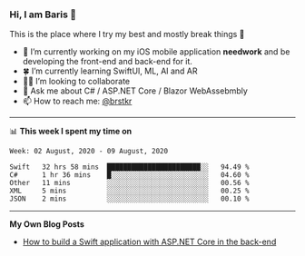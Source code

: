 ### Hi, I am Baris 👋

This is the place where I try my best and mostly break things :rofl:


- 🔭  I’m currently working on my iOS mobile application **needwork** and be developing the front-end and back-end for it.
- 🍀  I’m currently learning SwiftUI, ML, AI and AR
- ✌🏻  I’m looking to collaborate
- 💬  Ask me about C# / ASP.NET Core / Blazor WebAssebmbly
- 📫  How to reach me: [@brstkr](https://brstkr.com/contact.html)

---------

📊 **This week I spent my time on**
<!--START_SECTION:waka-->
```text
Week: 02 August, 2020 - 09 August, 2020

Swift   32 hrs 58 mins  ███████████████████████░░   94.49 % 
C#      1 hr 36 mins    █░░░░░░░░░░░░░░░░░░░░░░░░   04.60 % 
Other   11 mins         ░░░░░░░░░░░░░░░░░░░░░░░░░   00.56 % 
XML     5 mins          ░░░░░░░░░░░░░░░░░░░░░░░░░   00.25 % 
JSON    2 mins          ░░░░░░░░░░░░░░░░░░░░░░░░░   00.10 %
```
<!--END_SECTION:waka-->

---------

**My Own Blog Posts**
 - [How to build a Swift application with ASP.NET Core in the back-end](https://medium.com/@brstkr3/how-to-connect-your-swift-application-to-an-asp-net-core-back-end-cc0ab9a4fba8)
